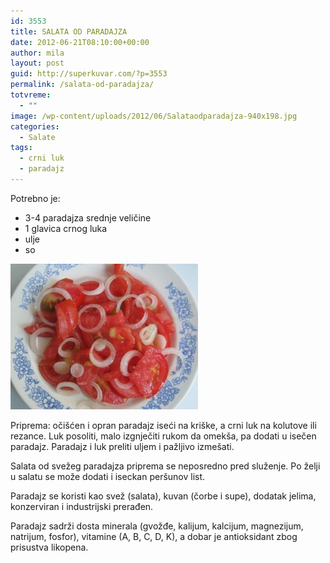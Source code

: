 ```yaml
---
id: 3553
title: SALATA OD PARADAJZA
date: 2012-06-21T08:10:00+00:00
author: mila
layout: post
guid: http://superkuvar.com/?p=3553
permalink: /salata-od-paradajza/
totvreme:
  - ""
image: /wp-content/uploads/2012/06/Salataodparadajza-940x198.jpg
categories:
  - Salate
tags:
  - crni luk
  - paradajz
---
```

Potrebno je:

  * 3-4 paradajza srednje veličine
  * 1 glavica crnog luka
  * ulje
  * so

<img class="alignnone size-medium wp-image-3554" title="Salataodparadajza" src="/wp-content/uploads/2012/06/Salataodparadajza-e1340266097286-300x233.jpg" alt="" width="300" height="233" /> 

Priprema: očišćen i opran paradajz iseći na kriške, a crni luk na kolutove ili rezance. Luk posoliti, malo izgnječiti rukom da omekša, pa dodati u isečen paradajz. Paradajz i luk preliti uljem i pažljivo izmešati.

Salata od svežeg paradajza priprema se neposredno pred služenje. Po želji u salatu se može dodati i iseckan peršunov list.

Paradajz se koristi kao svež (salata), kuvan (čorbe i supe), dodatak jelima, konzerviran i industrijski prerađen.

Paradajz sadrži dosta minerala (gvožđe, kalijum, kalcijum, magnezijum, natrijum, fosfor), vitamine (A, B, C, D, K), a dobar je antioksidant zbog prisustva likopena.

&nbsp;